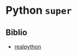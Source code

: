 # Python `super`



## Biblio

- [realpython](https://realpython.com/lessons/super-and-inheritance-hierarchy/)
